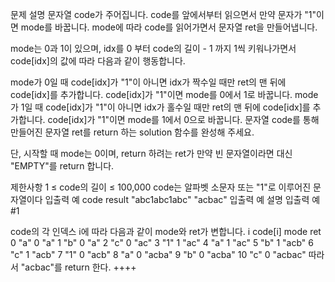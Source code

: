 문제 설명
문자열 code가 주어집니다.
code를 앞에서부터 읽으면서 만약 문자가 "1"이면 mode를 바꿉니다. mode에 따라 code를 읽어가면서 문자열 ret을 만들어냅니다.

mode는 0과 1이 있으며, idx를 0 부터 code의 길이 - 1 까지 1씩 키워나가면서 code[idx]의 값에 따라 다음과 같이 행동합니다.

mode가 0일 때
code[idx]가 "1"이 아니면 idx가 짝수일 때만 ret의 맨 뒤에 code[idx]를 추가합니다.
code[idx]가 "1"이면 mode를 0에서 1로 바꿉니다.
mode가 1일 때
code[idx]가 "1"이 아니면 idx가 홀수일 때만 ret의 맨 뒤에 code[idx]를 추가합니다.
code[idx]가 "1"이면 mode를 1에서 0으로 바꿉니다.
문자열 code를 통해 만들어진 문자열 ret를 return 하는 solution 함수를 완성해 주세요.

단, 시작할 때 mode는 0이며, return 하려는 ret가 만약 빈 문자열이라면 대신 "EMPTY"를 return 합니다.

제한사항
1 ≤ code의 길이 ≤ 100,000
code는 알파벳 소문자 또는 "1"로 이루어진 문자열이다
입출력 예
code	result
"abc1abc1abc"	"acbac"
입출력 예 설명
입출력 예 #1

code의 각 인덱스 i에 따라 다음과 같이 mode와 ret가 변합니다.
i	code[i]	mode	ret
0	"a"	0	"a"
1	"b"	0	"a"
2	"c"	0	"ac"
3	"1"	1	"ac"
4	"a"	1	"ac"
5	"b"	1	"acb"
6	"c"	1	"acb"
7	"1"	0	"acb"
8	"a"	0	"acba"
9	"b"	0	"acba"
10	"c"	0	"acbac"
따라서 "acbac"를 return 한다. ++++

